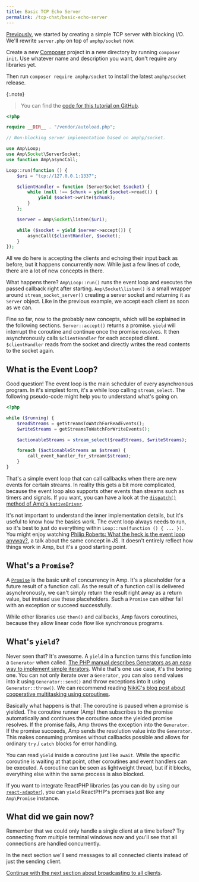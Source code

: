 ```yaml
---
title: Basic TCP Echo Server
permalink: /tcp-chat/basic-echo-server
---
```

[Previously](./), we started by creating a simple TCP server with blocking I/O. We'll rewrite `server.php` on top of `amphp/socket` now.

Create a new [Composer](https://getcomposer.org/) project in a new directory by running `composer init`. Use whatever name and description you want, don't require any libraries yet.

Then run `composer require amphp/socket` to install the latest `amphp/socket` release.

{:.note}
> You can find the [code for this tutorial on GitHub](https://github.com/amphp/getting-started/tree/master/2-echo-server).

```php
<?php

require __DIR__ . "/vendor/autoload.php";

// Non-blocking server implementation based on amphp/socket.

use Amp\Loop;
use Amp\Socket\ServerSocket;
use function Amp\asyncCall;

Loop::run(function () {
    $uri = "tcp://127.0.0.1:1337";

    $clientHandler = function (ServerSocket $socket) {
        while (null !== $chunk = yield $socket->read()) {
            yield $socket->write($chunk);
        }
    };

    $server = Amp\Socket\listen($uri);

    while ($socket = yield $server->accept()) {
        asyncCall($clientHandler, $socket);
    }
});
```

All we do here is accepting the clients and echoing their input back as before, but it happens concurrently now. While just a few lines of code, there are a lot of new concepts in there.

What happens there? `Amp\Loop::run()` runs the event loop and executes the passed callback right after starting. `Amp\Socket\listen()` is a small wrapper around `stream_socket_server()` creating a server socket and returning it as `Server` object. Like in the previous example, we accept each client as soon as we can.

Fine so far, now to the probably new concepts, which will be explained in the following sections. `Server::accept()` returns a promise. `yield` will interrupt the coroutine and continue once the promise resolves. It then asynchronously calls `$clientHandler` for each accepted client. `$clientHandler` reads from the socket and directly writes the read contents to the socket again.

## What is the Event Loop?

Good question! The event loop is the main scheduler of every asynchronous program. In it's simplest form, it's a while loop calling `stream_select`. The following pseudo-code might help you to understand what's going on.

```php
<?php

while ($running) {
    $readStreams = getStreamsToWatchForReadEvents();
    $writeStreams = getStreamsToWatchForWriteEvents();

    $actionableStreams = stream_select($readStreams, $writeStreams);

    foreach ($actionableStreams as $stream) {
        call_event_handler_for_stream($stream);
    }
}
```

That's a simple event loop that can call callbacks when there are new events for certain streams. In reality this gets a bit more complicated, because the event loop also supports other events than streams such as timers and signals. If you want, you can have a look at the [`dispatch()` method of Amp's `NativeDriver`](https://github.com/amphp/amp/blob/5b2f54707ca5d6d1e541ceeafa8b4904e5ea4837/lib/Loop/NativeDriver.php#L64-L124).

It's not important to understand the inner implementation details, but it's useful to know how the basics work. The event loop always needs to run, so it's best to just do everything within `Loop::run(function () { ... })`. You might enjoy watching [Philip Roberts: What the heck is the event loop anyway?](https://www.youtube.com/watch?v=8aGhZQkoFbQ), a talk about the same concept in JS. It doesn't entirely reflect how things work in Amp, but it's a good starting point.

## What's a `Promise`?

A [`Promise`](https://github.com/amphp/amp/blob/master/lib/Promise.php) is the basic unit of concurrency in Amp. It's a placeholder for a future result of a function call. As the result of a function call is delivered asynchronously, we can't simply return the result right away as a return value, but instead use these placeholders. Such a `Promise` can either fail with an exception or succeed successfully.

While other libraries use `then()` and callbacks, Amp favors coroutines, because they allow linear code flow like synchronous programs.

## What's `yield`?

Never seen that? It's awesome. A `yield` in a function turns this function into a `Generator` when called. [The PHP manual describes Generators as an easy way to implement simple iterators](http://php.net/manual/en/language.generators.overview.php). While that's one use case, it's the boring one. You can not only iterate over a `Generator`, you can also send values into it using `Generator::send()` and throw exceptions into it using `Generator::throw()`. We can recommend reading [NikiC's blog post about cooperative multitasking using coroutines](http://nikic.github.io/2012/12/22/Cooperative-multitasking-using-coroutines-in-PHP.html).

Basically what happens is that: The coroutine is paused when a promise is yielded. The coroutine runner (Amp) then subscribes to the promise automatically and continues the coroutine once the yielded promise resolves. If the promise fails, Amp throws the exception into the `Generator`. If the promise succeeds, Amp sends the resolution value into the `Generator`. This makes consuming promises without callbacks possible and allows for ordinary `try` / `catch` blocks for error handling.

You can read `yield` inside a coroutine just like `await`. While the specific coroutine is waiting at that point, other coroutines and event handlers can be executed. A coroutine can be seen as lightweight thread, but if it blocks, everything else within the same process is also blocked.

If you want to integrate ReactPHP libraries (as you can do by using our [`react-adapter`](https://github.com/amphp/react-adapter)), you can `yield` ReactPHP's promises just like any `Amp\Promise` instance.

## What did we gain now?

Remember that we could only handle a single client at a time before? Try connecting from multiple terminal windows now and you'll see that all connections are handled concurrently.

In the next section we'll send messages to all connected clients instead of just the sending client.

[Continue with the next section about broadcasting to all clients](broadcasting).

